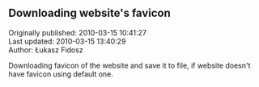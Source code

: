 ## Downloading website's favicon  
Originally published: 2010-03-15 10:41:27  
Last updated: 2010-03-15 13:40:29  
Author: Łukasz Fidosz  
  
Downloading favicon of the website and save it to file, if website doesn't have favicon using default one.